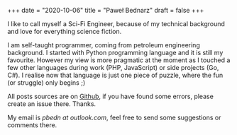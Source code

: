 +++
date = "2020-10-06"
title = "Paweł Bednarz"
draft = false
+++

I like to call myself a Sci-Fi Engineer, because of my technical background and love for everything science fiction.

I am self-taught programmer, coming from petroleum engineering background. I started with Python programming language and it is still my favourite. However my view is more pragmatic at the moment as I touched a few other languages during work (PHP, JavaScript) or side projects (Go, C#). I realise now that language is just one piece of puzzle, where the fun (or struggle) only begins ;)

All posts sources are on [Github][Github], if you have found some errors, please create an issue there. Thanks.

My email is *pbedn at outlook.com*, feel free to send some suggestions or comments there.

[Github]: https://github.com/pbedn/hugo-blog
